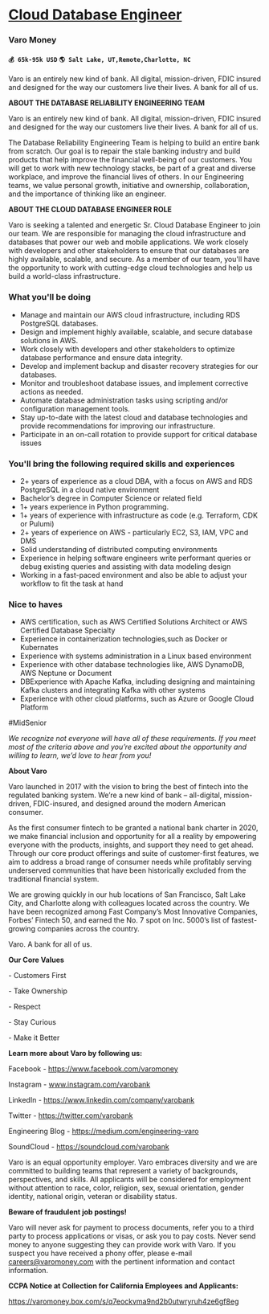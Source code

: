 # [Cloud Database Engineer](https://www.remotewlb.com/apply/cloud-database-engineer-39087)  
### Varo Money  
#### `💰 65k-95k USD` `🌎 Salt Lake, UT,Remote,Charlotte, NC`  

Varo is an entirely new kind of bank. All digital, mission-driven, FDIC insured and designed for the way our customers live their lives. A bank for all of us.

  

 **ABOUT THE DATABASE RELIABILITY ENGINEERING TEAM**

Varo is an entirely new kind of bank. All digital, mission-driven, FDIC insured and designed for the way our customers live their lives. A bank for all of us.

The Database Reliability Engineering Team is helping to build an entire bank from scratch. Our goal is to repair the stale banking industry and build products that help improve the financial well-being of our customers. You will get to work with new technology stacks, be part of a great and diverse workplace, and improve the financial lives of others. In our Engineering teams, we value personal growth, initiative and ownership, collaboration, and the importance of thinking like an engineer.

  

 **ABOUT THE CLOUD DATABASE ENGINEER ROLE**

Varo is seeking a talented and energetic Sr. Cloud Database Engineer to join our team. We are responsible for managing the cloud infrastructure and databases that power our web and mobile applications. We work closely with developers and other stakeholders to ensure that our databases are highly available, scalable, and secure. As a member of our team, you'll have the opportunity to work with cutting-edge cloud technologies and help us build a world-class infrastructure.

### What you'll be doing

  * Manage and maintain our AWS cloud infrastructure, including RDS PostgreSQL databases.
  * Design and implement highly available, scalable, and secure database solutions in AWS.
  * Work closely with developers and other stakeholders to optimize database performance and ensure data integrity.
  * Develop and implement backup and disaster recovery strategies for our databases.
  * Monitor and troubleshoot database issues, and implement corrective actions as needed.
  * Automate database administration tasks using scripting and/or configuration management tools.
  * Stay up-to-date with the latest cloud and database technologies and provide recommendations for improving our infrastructure.
  * Participate in an on-call rotation to provide support for critical database issues

### You'll bring the following required skills and experiences

  * 2+ years of experience as a cloud DBA, with a focus on AWS and RDS PostgreSQL in a cloud native environment
  * Bachelor’s degree in Computer Science or related field
  * 1+ years experience in Python programming.
  * 1+ years of experience with infrastructure as code (e.g. Terraform, CDK or Pulumi)
  * 2+ years of experience on AWS - particularly EC2, S3, IAM, VPC and DMS
  * Solid understanding of distributed computing environments
  * Experience in helping software engineers write performant queries or debug existing queries and assisting with data modeling design
  * Working in a fast-paced environment and also be able to adjust your workflow to fit the task at hand

### Nice to haves

  * AWS certification, such as AWS Certified Solutions Architect or AWS Certified Database Specialty
  * Experience in containerization technologies,such as Docker or Kubernates
  * Experience with systems administration in a Linux based environment
  * Experience with other database technologies like, AWS DynamoDB, AWS Neptune or Document
  * DBExperience with Apache Kafka, including designing and maintaining Kafka clusters and integrating Kafka with other systems
  * Experience with other cloud platforms, such as Azure or Google Cloud Platform

#MidSenior

  

 _We recognize not everyone will have all of these requirements. If you meet most of the criteria above and you’re excited about the opportunity and willing to learn, we’d love to hear from you!_

  

 **About Varo**

Varo launched in 2017 with the vision to bring the best of fintech into the regulated banking system. We’re a new kind of bank – all-digital, mission-driven, FDIC-insured, and designed around the modern American consumer.

  

As the first consumer fintech to be granted a national bank charter in 2020, we make financial inclusion and opportunity for all a reality by empowering everyone with the products, insights, and support they need to get ahead. Through our core product offerings and suite of customer-first features, we aim to address a broad range of consumer needs while profitably serving underserved communities that have been historically excluded from the traditional financial system.

  

We are growing quickly in our hub locations of San Francisco, Salt Lake City, and Charlotte along with colleagues located across the country. We have been recognized among Fast Company’s Most Innovative Companies, Forbes’ Fintech 50, and earned the No. 7 spot on Inc. 5000’s list of fastest-growing companies across the country.

  

Varo. A bank for all of us.

  

 **Our Core Values**

\- Customers First

\- Take Ownership

\- Respect

\- Stay Curious

\- Make it Better

  

 **Learn more about Varo by following us:**

Facebook - https://www.facebook.com/varomoney

Instagram - www.instagram.com/varobank

LinkedIn - https://www.linkedin.com/company/varobank

Twitter - https://twitter.com/varobank

Engineering Blog - https://medium.com/engineering-varo

SoundCloud - https://soundcloud.com/varobank

  

  

  

Varo is an equal opportunity employer. Varo embraces diversity and we are committed to building teams that represent a variety of backgrounds, perspectives, and skills. All applicants will be considered for employment without attention to race, color, religion, sex, sexual orientation, gender identity, national origin, veteran or disability status.

  

 **Beware of fraudulent job postings!**

Varo will never ask for payment to process documents, refer you to a third party to process applications or visas, or ask you to pay costs. Never send money to anyone suggesting they can provide work with Varo. If you suspect you have received a phony offer, please e-mail careers@varomoney.com with the pertinent information and contact information.

  

**CCPA Notice at Collection for California Employees and Applicants:**

https://varomoney.box.com/s/q7eockvma9nd2b0utwryruh4ze6gf8eg

